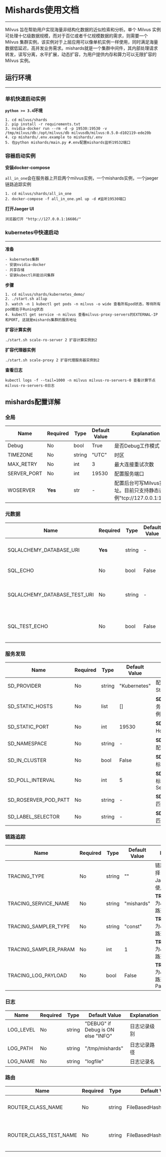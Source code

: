 # Mishards使用文档
---
Milvus 旨在帮助用户实现海量非结构化数据的近似检索和分析。单个 Milvus 实例可处理十亿级数据规模，而对于百亿或者千亿规模数据的需求，则需要一个 Milvus 集群实例，该实例对于上层应用可以像单机实例一样使用，同时满足海量数据低延迟，高并发业务需求。mishards就是一个集群中间件，其内部处理请求转发，读写分离，水平扩展，动态扩容，为用户提供内存和算力可以无限扩容的 Milvus 实例。

## 运行环境
---

### 单机快速启动实例
**`python >= 3.4`环境**

```
1. cd milvus/shards
2. pip install -r requirements.txt
3. nvidia-docker run --rm -d -p 19530:19530 -v /tmp/milvus/db:/opt/milvus/db milvusdb/milvus:0.5.0-d102119-ede20b
4. cp mishards/.env.example to mishards/.env
5. 在python mishards/main.py #.env配置mishards监听19532端口
```

### 容器启动实例
**安装docker-compose**

`all_in_one`会在服务器上开启两个milvus实例，一个mishards实例，一个jaeger链路追踪实例

```
1. cd milvus/shards/all_in_one
2. docker-compose -f all_in_one.yml up -d #监听19530端口
```

**打开Jaeger UI**
```
浏览器打开 "http://127.0.0.1:16686/"
```

### kubernetes中快速启动
---
**准备**
```
- kubernetes集群
- 安装nvidia-docker
- 共享存储
- 安装kubectl并能访问集群
```

**步骤**
```
1. cd milvus/shards/kubernetes_demo/
2. ./start.sh allup
3. watch -n 1 kubectl get pods -n milvus -o wide 查看所有pod状态，等待所有pod都处于Runing状态
4. kubectl get service -n milvus 查看milvus-proxy-servers的EXTERNAL-IP和PORT, 这就是mishards集群的服务地址
```

**扩容计算实例**
```
./start.sh scale-ro-server 2 扩容计算实例到2
```

**扩容代理器实例**
```
./start.sh scale-proxy 2 扩容代理服务器实例到2
```

**查看日志**
```
kubectl logs -f --tail=1000 -n milvus milvus-ro-servers-0 查看计算节点milvus-ro-servers-0日志
```

## mishards配置详解

### 全局
| Name | Required  | Type | Default Value | Explanation |
| --------------------------- | -------- | -------- | ------------- | ------------- |
| Debug | No | bool | True | 是否Debug工作模式 |
| TIMEZONE | No | string | "UTC" | 时区 |
| MAX_RETRY | No | int | 3 | 最大连接重试次数 |
| SERVER_PORT | No | int | 19530 | 配置服务端口 |
| WOSERVER | **Yes** | str | - | 配置后台可写Milvus实例地址。目前只支持静态设置,例"tcp://127.0.0.1:19530" |

### 元数据
| Name | Required  | Type | Default Value | Explanation |
| --------------------------- | -------- | -------- | ------------- | ------------- |
| SQLALCHEMY_DATABASE_URI | **Yes** | string | - | 配置元数据存储数据库地址 |
| SQL_ECHO | No | bool | False | 是否打印Sql详细语句 |
| SQLALCHEMY_DATABASE_TEST_URI | No | string | - | 配置测试环境下元数据存储数据库地址 |
| SQL_TEST_ECHO | No | bool | False | 配置测试环境下是否打印Sql详细语句 |

### 服务发现
| Name | Required  | Type | Default Value | Explanation |
| --------------------------- | -------- | -------- | ------------- | ------------- |
| SD_PROVIDER | No | string | "Kubernetes" | 配置服务发现服务类型，目前只有Static, Kubernetes可选 |
| SD_STATIC_HOSTS | No | list | [] | **SD_PROVIDER** 为**Static**时，配置服务地址列表，例"192.168.1.188,192.168.1.190"|
| SD_STATIC_PORT | No | int | 19530 | **SD_PROVIDER** 为**Static**时，配置Hosts监听端口 |
| SD_NAMESPACE | No | string | - | **SD_PROVIDER** 为**Kubernetes**时，配置集群namespace |
| SD_IN_CLUSTER | No | bool | False | **SD_PROVIDER** 为**Kubernetes**时，标明服务发现是否在集群中运行 |
| SD_POLL_INTERVAL | No | int | 5 | **SD_PROVIDER** 为**Kubernetes**时，标明服务发现监听服务列表频率,单位Second |
| SD_ROSERVER_POD_PATT | No | string | - | **SD_PROVIDER** 为**Kubernetes**时，匹配可读Milvus实例的正则表达式 |
| SD_LABEL_SELECTOR | No | string | - | **SD_PROVIDER** 为**Kubernetes**时，匹配可读Milvus实例的标签选择 |

### 链路追踪
| Name | Required  | Type | Default Value | Explanation |
| --------------------------- | -------- | -------- | ------------- | ------------- |
| TRACING_TYPE | No | string | "" | 链路追踪方案选择，目前只有Jaeger, 默认不使用|
| TRACING_SERVICE_NAME | No | string | "mishards" | **TRACING_TYPE** 为**Jaeger**时，链路追踪服务名 |
| TRACING_SAMPLER_TYPE | No | string | "const" | **TRACING_TYPE** 为**Jaeger**时，链路追踪采样类型 |
| TRACING_SAMPLER_PARAM | No | int | 1 | **TRACING_TYPE** 为**Jaeger**时，链路追踪采样频率 |
| TRACING_LOG_PAYLOAD | No | bool | False | **TRACING_TYPE** 为**Jaeger**时，链路追踪是否采集Payload |

### 日志
| Name | Required  | Type | Default Value | Explanation |
| --------------------------- | -------- | -------- | ------------- | ------------- |
| LOG_LEVEL | No | string | "DEBUG" if Debug is ON else "INFO" | 日志记录级别 |
| LOG_PATH | No | string | "/tmp/mishards" | 日志记录路径 |
| LOG_NAME | No | string | "logfile" | 日志记录名 |

### 路由
| Name | Required  | Type | Default Value | Explanation |
| --------------------------- | -------- | -------- | ------------- | ------------- |
| ROUTER_CLASS_NAME | No | string | FileBasedHashRingRouter | 处理请求路由类名, 可注册自定义类 |
| ROUTER_CLASS_TEST_NAME | No | string | FileBasedHashRingRouter | 测试环境下处理请求路由类名, 可注册自定义类 |
